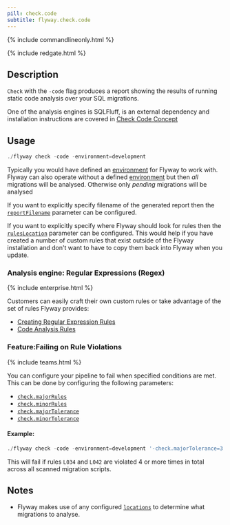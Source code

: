 ```yaml
---
pill: check.code
subtitle: flyway.check.code
---
```

{% include commandlineonly.html %}

{% include redgate.html %}

## Description
`Check` with the `-code` flag produces a report showing the results of running static code analysis over your SQL migrations.

One of the analysis engines is SQLFluff, is an external dependency and installation instructions are covered in [Check Code Concept](<Concepts/Check Code Concept>)

## Usage

```powershell
./flyway check -code -environment=development
```
Typically you would have defined an [environment](Configuration/Parameters/Environments) for Flyway to work with.
Flyway can also operate without a defined [environment](Configuration/Parameters/Environments) but then _all_ migrations will be analysed. Otherwise only _pending_ migrations will be analysed

If you want to explicitly specify filename of the generated report then the [`reportFilename`](<Configuration/Parameters/Flyway/Report Filename>) parameter can be configured.

If you want to explicitly specify where Flyway should look for rules then the [`rulesLocation`](<Configuration/Parameters/Flyway/Check/Rules Location>) parameter can be configured. This would help if you have created a number of custom rules that exist outside of the Flyway installation and don't want to have to copy them back into Flyway when you update.

### Analysis engine: Regular Expressions (Regex)

{% include enterprise.html %}

Customers can easily craft their own custom rules or take advantage of the set of rules Flyway provides:
- [Creating Regular Expression Rules](<Learn More/Creating Regular Expression Rules>)
- [Code Analysis Rules](<Usage/Code Analysis Rules>)

### Feature:Failing on Rule Violations

{% include teams.html %}

You can configure your pipeline to fail when specified conditions are met.
This can be done by configuring the following parameters:

- [`check.majorRules`](<Configuration/Parameters/Flyway/Check/Major Rules>)
- [`check.minorRules`](<Configuration/Parameters/Flyway/Check/Minor Rules>)
- [`check.majorTolerance`](<Configuration/Parameters/Flyway/Check/Major Tolerance>)
- [`check.minorTolerance`](<Configuration/Parameters/Flyway/Check/Minor Tolerance>)


#### Example:

```powershell
./flyway check -code -environment=development '-check.majorTolerance=3' '-check.majorRules=L034,L042'
```

This will fail if rules `L034` and `L042` are violated 4 or more times in total across all scanned migration scripts.

## Notes
- Flyway makes use of any configured [`locations`](configuration/parameters/flyway/locations) to determine what migrations to analyse.
